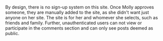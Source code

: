 By design, there is no sign-up system on this site. Once Molly approves someone, they are manually added to the site, as she didn't want just anyone on her site. The site is for her and whomever she selects, such as friends and family. Further, unauthenticated users can not view or participate in the comments section and can only see posts deemed as public.
